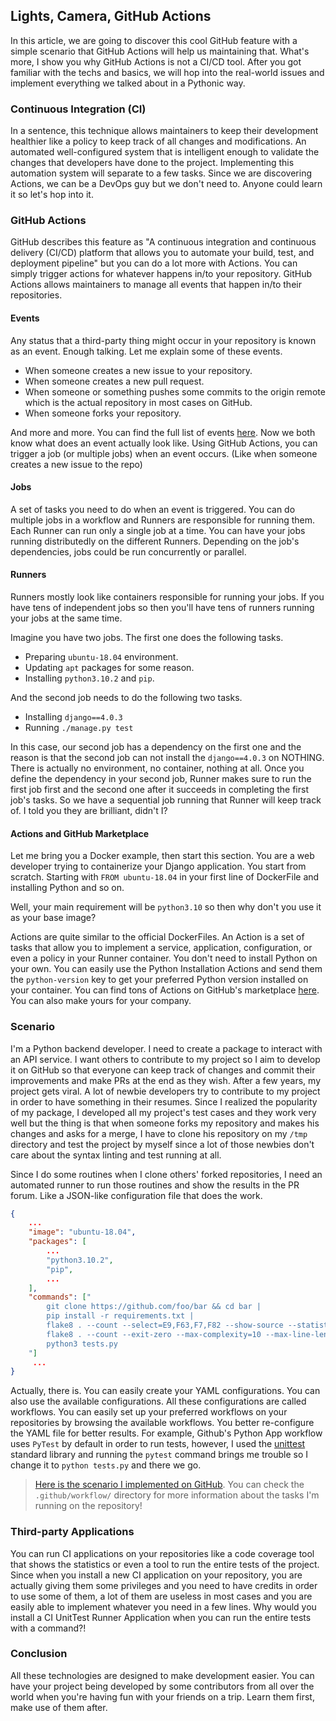 ## Lights, Camera, GitHub Actions

In this article, we are going to discover this cool GitHub feature with a simple scenario that GitHub Actions will help us maintaining that. What's more, I show you why GitHub Actions is not a CI/CD tool. After you got familiar with the techs and basics, we will hop into the real-world issues and implement everything we talked about in a Pythonic way.

### Continuous Integration (CI)
In a sentence, this technique allows maintainers to keep their development healthier like a policy to keep track of all changes and modifications. An automated well-configured system that is intelligent enough to validate the changes that developers have done to the project. Implementing this automation system will separate to a few tasks. Since we are discovering Actions, we can be a DevOps guy but we don't need to. Anyone could learn it so let's hop into it.

### GitHub Actions
GitHub describes this feature as "A continuous integration and continuous delivery (CI/CD) platform that allows you to automate your build, test, and deployment pipeline" but you can do a lot more with Actions. You can simply trigger actions for whatever happens in/to your repository. GitHub Actions allows maintainers to manage all events that happen in/to their repositories.

#### Events
Any status that a third-party thing might occur in your repository is known as an event. Enough talking. Let me explain some of these events.

* When someone creates a new issue to your repository.
* When someone creates a new pull request.
* When someone or something pushes some commits to the origin remote which is the actual repository in most cases on GitHub.
* When someone forks your repository.

And more and more. You can find the full list of events [here](https://docs.github.com/en/actions/using-workflows/events-that-trigger-workflows). Now we both know what does an event actually look like. Using GitHub Actions, you can trigger a job (or multiple jobs) when an event occurs. (Like when someone creates a new issue to the repo)

#### Jobs
A set of tasks you need to do when an event is triggered. You can do multiple jobs in a workflow and Runners are responsible for running them. Each Runner can run only a single job at a time. You can have your jobs running distributedly on the different Runners. Depending on the job's dependencies, jobs could be run concurrently or parallel.

#### Runners
Runners mostly look like containers responsible for running your jobs. If you have tens of independent jobs so then you'll have tens of runners running your jobs at the same time.

Imagine you have two jobs. The first one does the following tasks.

* Preparing `ubuntu-18.04` environment.
* Updating `apt` packages for some reason.
* Installing `python3.10.2` and `pip`.

And the second job needs to do the following two tasks.

* Installing `django==4.0.3`
* Running `./manage.py test`

In this case, our second job has a dependency on the first one and the reason is that the second job can not install the `django==4.0.3` on NOTHING. There is actually no environment, no container, nothing at all. Once you define the dependency in your second job, Runner makes sure to run the first job first and the second one after it succeeds in completing the first job's tasks. So we have a sequential job running that Runner will keep track of. I told you they are brilliant, didn't I?

#### Actions and GitHub Marketplace
Let me bring you a Docker example, then start this section. You are a web developer trying to containerize your Django application. You start from scratch. Starting with `FROM ubuntu-18.04` in your first line of DockerFile and installing Python and so on.

Well, your main requirement will be `python3.10` so then why don't you use it as your base image?

Actions are quite similar to the official DockerFiles. An Action is a set of tasks that allow you to implement a service, application, configuration, or even a policy in your Runner container. You don't need to install Python on your own. You can easily use the Python Installation Actions and send them the `python-version` key to get your preferred Python version installed on your container. You can find tons of Actions on GitHub's marketplace [here](https://github.com/actions). You can also make yours for your company.

### Scenario
I'm a Python backend developer. I need to create a package to interact with an API service. I want others to contribute to my project so I aim to develop it on GitHub so that everyone can keep track of changes and commit their improvements and make PRs at the end as they wish. After a few years, my project gets viral. A lot of newbie developers try to contribute to my project in order to have something in their resumes. Since I realized the popularity of my package, I developed all my project's test cases and they work very well but the thing is that when someone forks my repository and makes his changes and asks for a merge, I have to clone his repository on my `/tmp` directory and test the project by myself since a lot of those newbies don't care about the syntax linting and test running at all.

Since I do some routines when I clone others' forked repositories, I need an automated runner to run those routines and show the results in the PR forum. Like a JSON-like configuration file that does the work.

```json
{
    ...
    "image": "ubuntu-18.04",
    "packages": [
        ...
        "python3.10.2",
        "pip",
        ...
    ],
    "commands": ["
        git clone https://github.com/foo/bar && cd bar |
        pip install -r requirements.txt |
        flake8 . --count --select=E9,F63,F7,F82 --show-source --statistics |
        flake8 . --count --exit-zero --max-complexity=10 --max-line-length=127 --statistics |
        python3 tests.py
    "]
     ...
}
```

Actually, there is. You can easily create your YAML configurations. You can also use the available configurations. All these configurations are called workflows. You can easily set up your preferred workflows on your repositories by browsing the available workflows. You better re-configure the YAML file for better results. For example, Github's Python App workflow uses `PyTest` by default in order to run tests, however, I used the [unittest](https://docs.python.org/3/library/unittest.html) standard library and running the `pytest` command brings me trouble so I change it to `python tests.py` and there we go.

> [Here is the scenario I implemented on GitHub](https://github.com/lnxpy/test-actions). You can check the `.github/workflow/` directory for more information about the tasks I'm running on the repository!

### Third-party Applications
You can run CI applications on your repositories like a code coverage tool that shows the statistics or even a tool to run the entire tests of the project. Since when you install a new CI application on your repository, you are actually giving them some privileges and you need to have credits in order to use some of them, a lot of them are useless in most cases and you are easily able to implement whatever you need in a few lines. Why would you install a CI UnitTest Runner Application when you can run the entire tests with a command?!

### Conclusion
All these technologies are designed to make development easier. You can have your project being developed by some contributors from all over the world when you're having fun with your friends on a trip. Learn them first, make use of them after.